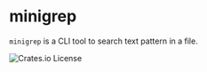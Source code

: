 # minigrep

`minigrep` is a CLI tool to search text pattern in a file.

![Crates.io License](https://img.shields.io/crates/l/MIT?style=plastic)
